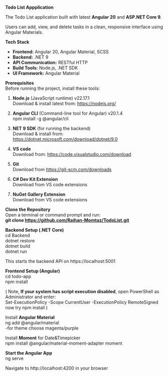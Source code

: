 **Todo List Appplication**

The Todo List application built with latest **Angular 20** and **ASP.NET Core 9**. 

Users can add, view, and delete tasks in a clean, responsive interface using Angular Materials.

**Tech Stack**
- **Frontend:** Angular 20, Angular Material, SCSS
- **Backend:** .NET 9 
- **API Communication:** RESTful HTTP
- **Build Tools:** Node.js, .NET SDK
- **UI Framework:** Angular Material

**Prerequisites**  
Before running the project, install these tools:

  1. **Node.js** (JavaScript runtime)  v22.17.1  
     Download & install latest from: https://nodejs.org/
     
  2. **Angular CLI** (Command-line tool for Angular)  v20.1.4  
     npm install -g @angular/cli
     
  3. **NET 9 SDK** (for running the backend)  
  Download & install from: https://dotnet.microsoft.com/download/dotnet/9.0
  
  4. **VS code**  
  Download from: https://code.visualstudio.com/download
  
  5. **Git**  
  Download from https://git-scm.com/downloads
  
  6. **C# Dev Kit Extension**  
  Download from VS code extensions
  
  7. **NuGet Gallery Extension**  
  Download from VS code extensions

**Clone the Repository**  
Open a terminal or command prompt and run:  
**git clone  https://github.com/Raihan-Momtaz/TodoList.git**

**Backend Setup (.NET Core)**  
cd Backend  
dotnet restore  
dotnet build  
dotnet run  

This starts the backend API on https://localhost:5001  

**Frontend Setup (Angular)**  
cd todo-app  
npm install  

( Note, **If your system has script execution disabled**, open PowerShell as Administrator and enter:  
Set-ExecutionPolicy -Scope CurrentUser -ExecutionPolicy RemoteSigned  
now try npm install )  

Install  **Angular Material**  
  ng add @angular/material  
  -for theme choose magenta/purple

Install  **Moment** for Date&Timepicker  
  npm install @angular/material-moment-adapter moment  

**Start the Angular App**  
  ng serve  

Navigate to http://localhost:4200 in your browser  

